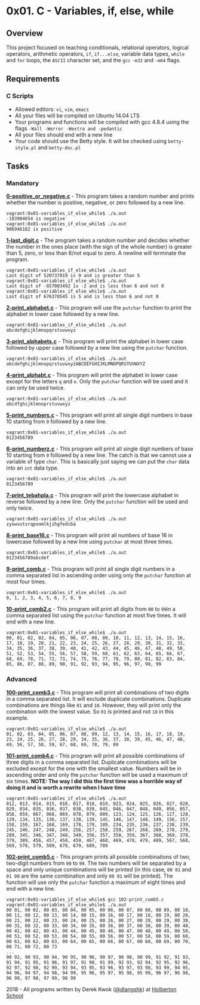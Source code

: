# 0x01. C - Variables, if, else, while

## Overview
This project focused on teaching conditionals, relational operators, logical operators, arithmetic operators, `if`, `if...else`, variable data types, `while` and `for` loops, the `ASCII` character set, and the `gcc` `-m32` and `-m64` flags.

## Requirements
### C Scripts
* Allowed editors: `vi`, `vim`, `emacs`
* All your files will be compiled on Ubuntu 14.04 LTS
* Your programs and functions will be compiled with gcc 4.8.4 using the flags `-Wall -Werror -Wextra and -pedantic`
* All your files should end with a new line
* Your code should use the Betty style. It will be checked using `betty-style.pl` and `betty-doc.pl`

## Tasks
### Mandatory
**[0-positive_or_negative.c](0-positive_or_negative.c)** - This program takes a random number and prints whether the number is positive, negative, or zero followed by a new line.
```
vagrant:0x01-variables_if_else_while$ ./a.out
-183904654 is negative
vagrant:0x01-variables_if_else_while$ ./a.out
906946182 is positive
```

**[1-last_digit.c](1-last_digit.c)** - The program takes a random number and decides whether the number in the ones place (with the sign of the whole number) is greater than 5, zero, or less than 6/not equal to zero. A newline will terminate the program.
```
vagrant:0x01-variables_if_else_while$ ./a.out
Last digit of 520737019 is 9 and is greater than 5
vagrant:0x01-variables_if_else_while$ ./a.out
Last digit of -857003492 is -2 and is less than 6 and not 0
vagrant:0x01-variables_if_else_while$ ./a.out
Last digit of 676370545 is 5 and is less than 6 and not 0
```

**[2-print_alphabet.c](2-print_alphabet.c)** - This program will use the ```putchar``` function to print the alphabet in lower case followed by a new line.
```
vagrant:0x01-variables_if_else_while$ ./a.out
abcdefghijklmnopqrstuvwxyz
```

**[3-print_alphabets.c](3-print_alphabets.c)** - This program will print the alphabet in lower case followed by upper case followed by a new line using the ```putchar``` function.
```
vagrant:0x01-variables_if_else_while$ ./a.out
abcdefghijklmnopqrstuvwxyzABCDEFGHIJKLMNOPQRSTUVWXYZ
```

**[4-print_alphabt.c](4-print_alphabt.c)** - This program will print the alphabet in lower case except for the letters ```q``` and ```e```. Only the ```putchar``` function will be used and it can only be used twice.
```
vagrant:0x01-variables_if_else_while$ ./a.out
abcdfghijklmnoprstuvwxyz
```

**[5-print_numbers.c](5-print_numbers.c)** - This program will print all single digit numbers in base 10 starting from ```0``` followed by a new line.
```
vagrant:0x01-variables_if_else_while$ ./a.out
0123456789
```

**[6-print_numberz.c](6-print_numberz.c)** - This program will print all single digit numbers of base 10 starting from ```0``` followed by a new line. The catch is that we cannot use a variable of type ```char```. This is basically just saying we can put the ```char``` data into an ```int``` data type.
```
vagrant:0x01-variables_if_else_while$ ./a.out
0123456789
```

**[7-print_tebahpla.c](7-print_tebahpla.c)** - This program will print the lowercase alphabet in reverse followed by a new line. Only the ```putchar``` function will be used and only twice.
```
vagrant:0x01-variables_if_else_while$ ./a.out
zyxwvutsrqponmlkjihgfedcba
```

**[8-print_base16.c](8-print_base16.c)** - This program will print all numbers of base 16 in lowercase followed by a new line using ```putchar``` at most three times.
```
vagrant:0x01-variables_if_else_while$ ./a.out
0123456789abcdef
```

**[9-print_comb.c](9-print_comb.c)** - This program will print all single digit numbers in a comma separated list in ascending order using only the ```putchar``` function at most four times.
```
vagrant:0x01-variables_if_else_while$ ./a.out
0, 1, 2, 3, 4, 5, 6, 7, 8, 9
```
**[10-print_comb2.c](10-print_comb2.c)** - This program will print all digits from ```00``` to ```99```in a comma separated list using the ```putchar``` function at most five times. It will end with a new line.
```
vagrant:0x01-variables_if_else_while$ ./a.out
00, 01, 02, 03, 04, 05, 06, 07, 08, 09, 10, 11, 12, 13, 14, 15, 16, 17, 18, 19, 20, 21, 22, 23, 24, 25, 26, 27, 28, 29, 30, 31, 32, 33, 34, 35, 36, 37, 38, 39, 40, 41, 42, 43, 44, 45, 46, 47, 48, 49, 50, 51, 52, 53, 54, 55, 56, 57, 58, 59, 60, 61, 62, 63, 64, 65, 66, 67, 68, 69, 70, 71, 72, 73, 74, 75, 76, 77, 78, 79, 80, 81, 82, 83, 84, 85, 86, 87, 88, 89, 90, 91, 92, 93, 94, 95, 96, 97, 98, 99
```

### Advanced
**[100-print_comb3.c](100-print_comb3.c)** - This program will print all combinations of two digits in a comma separated list. It will exclude duplicate combinations. Duplicate combinations are things like ```01``` and ```10```. However, they will print only the combination with the lowest value. So ```01``` is printed and not ```10``` in this example.
```
vagrant:0x01-variables_if_else_while$ ./a.out
01, 02, 03, 04, 05, 06, 07, 08, 09, 12, 13, 14, 15, 16, 17, 18, 19, 23, 24, 25, 26, 27, 28, 29, 34, 35, 36, 37, 38, 39, 45, 46, 47, 48, 49, 56, 57, 58, 59, 67, 68, 69, 78, 79, 89
```

**[101-print_comb4.c](101-print_comb4.c)** - This program will print all possible combinations of three digits in a comma separated list. Duplicate combinations will be excluded except for the one with the smallest value. Numbers will be in ascending order and only the ```putchar``` function will be used a maximum of six times. **NOTE: The way I did this the first time was a horrible way of doing it and is worth a rewrite when I have time**
```
vagrant:0x01-variables_if_else_while$ ./a.out
012, 013, 014, 015, 016, 017, 018, 019, 023, 024, 025, 026, 027, 028, 029, 034, 035, 036, 037, 038, 039, 045, 046, 047, 048, 049, 056, 057, 058, 059, 067, 068, 069, 078, 079, 089, 123, 124, 125, 126, 127, 128, 129, 134, 135, 136, 137, 138, 139, 145, 146, 147, 148, 149, 156, 157, 158, 159, 167, 168, 169, 178, 179, 189, 234, 235, 236, 237, 238, 239, 245, 246, 247, 248, 249, 256, 257, 258, 259, 267, 268, 269, 278, 279, 289, 345, 346, 347, 348, 349, 356, 357, 358, 359, 367, 368, 369, 378, 379, 389, 456, 457, 458, 459, 467, 468, 469, 478, 479, 489, 567, 568, 569, 578, 579, 589, 678, 679, 689, 789
```

**[102-print_comb5.c](102-print_comb5.c)** - This program prints all possible combinations of two, two-digit numbers from ```00``` to ```99```. The two numbers will be separated by a space and only unique combinations will be printed (in this case, ```00 01``` and ```01 00``` are the same combination and only ```00 01``` will be printed). The function will use only the ```putchar``` function a maximum of eight times and end with a new line. 
```
vagrant:0x01-variables_if_else_while$ gcc 102-print_comb5.c
vagrant:0x01-variables_if_else_while$ ./a.out
00 01, 00 02, 00 03, 00 04, 00 05, 00 06, 00 07, 00 08, 00 09, 00 10, 00 11, 00 12, 00 13, 00 14, 00 15, 00 16, 00 17, 00 18, 00 19, 00 20, 00 21, 00 22, 00 23, 00 24, 00 25, 00 26, 00 27, 00 28, 00 29, 00 30, 00 31, 00 32, 00 33, 00 34, 00 35, 00 36, 00 37, 00 38, 00 39, 00 40, 00 41, 00 42, 00 43, 00 44, 00 45, 00 46, 00 47, 00 48, 00 49, 00 50, 00 51, 00 52, 00 53, 00 54, 00 55, 00 56, 00 57, 00 58, 00 59, 00 60, 00 61, 00 62, 00 63, 00 64, 00 65, 00 66, 00 67, 00 68, 00 69, 00 70, 00 71, 00 72, 00 73
...
90 92, 90 93, 90 94, 90 95, 90 96, 90 97, 90 98, 90 99, 91 92, 91 93, 91 94, 91 95, 91 96, 91 97, 91 98, 91 99, 92 93, 92 94, 92 95, 92 96, 92 97, 92 98, 92 99, 93 94, 93 95, 93 96, 93 97, 93 98, 93 99, 94 95, 94 96, 94 97, 94 98, 94 99, 95 96, 95 97, 95 98, 95 99, 96 97, 96 98, 96 99, 97 98, 97 99, 98 99
```

2018 - All programs written by Derek Kwok ([@dlangshk](https://twitter.com/dlangshk)) at [Holberton School](https://www.holbertonschool.com/)